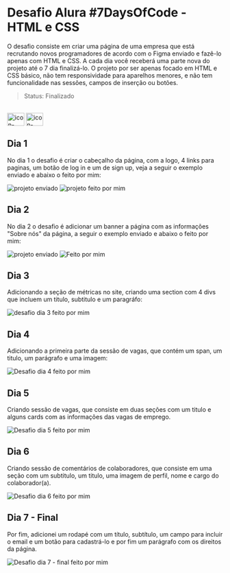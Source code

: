 # Desafio Alura #7DaysOfCode - HTML e CSS

O desafio consiste em criar uma página de uma empresa que está recrutando novos programadores de acordo com o Figma enviado e fazê-lo apenas com HTML e CSS. A cada dia você receberá uma parte nova do projeto até o 7 dia finalizá-lo. O projeto por ser apenas focado em HTML e CSS básico, não tem responsividade para aparelhos menores, e não tem funcionalidade nas sessões, campos de inserção ou botões.

> Status: Finalizado

<div style="display: inline_block"><br>
   <img align="center" alt="icon-HTML" height="30" width="40" src="https://cdn.jsdelivr.net/gh/devicons/devicon@latest/icons/html5/html5-original.svg" />
   <img align="center" alt="icon-CSS" height="30" width="40" src="https://cdn.jsdelivr.net/gh/devicons/devicon@latest/icons/css3/css3-original.svg" />
</div>

###

## Dia 1

No dia 1 o desafio é criar o cabeçalho da página, com a logo, 4 links para paginas, um botão de log in e um de sign up, veja a seguir o exemplo enviado e abaixo o feito por mim:

![projeto enviado](https://github.com/user-attachments/assets/91cb433f-8d84-4e19-b1fe-7c95d47c0352)
![projeto feito por mim](https://github.com/user-attachments/assets/c1564126-2599-4330-8dd6-1dcb69992d37)

## Dia 2

No dia 2 o desafio é adicionar um banner a página com as informações "Sobre nós" da página, a seguir o exemplo enviado e abaixo o feito por mim:

![projeto enviado](https://github.com/user-attachments/assets/e2747049-c832-4635-8e69-e31bcdf11506)
![Feito por mim](https://github.com/user-attachments/assets/aca17b33-4d86-4bab-9a04-62774f514410)

## Dia 3 

Adicionando a seção de métricas no site, criando uma section com 4 divs que incluem um titulo, subtitulo e um paragráfo:

![desafio dia 3 feito por mim](https://github.com/user-attachments/assets/fc724cfa-3530-40bf-b78e-955c0788d7e5)

## Dia 4

Adicionando a primeira parte da sessão de vagas, que contém um span, um titulo, um parágrafo e uma imagem:

![Desafio dia 4 feito por mim](https://github.com/user-attachments/assets/4542512e-e4bf-4801-a0a4-bf764b193cef)

## Dia 5 

Criando sessão de vagas, que consiste em duas seções com um titulo e alguns cards com as informações das vagas de emprego.

![Desafio dia 5 feito por mim](https://github.com/user-attachments/assets/836fef88-dc8e-49e9-a9eb-c73ca1b0f259)

## Dia 6

Criando sessão de comentários de colaboradores, que consiste em uma seção com um subtitulo, um titulo, uma imagem de perfil, nome e cargo do colaborador(a).

![Desafio dia 6 feito por mim](https://github.com/user-attachments/assets/31592ebc-551c-4d1a-8837-920e8962a212)

## Dia 7 - Final

Por fim, adicionei um rodapé com um título, subtítulo, um campo para incluir o email e um botão para cadastrá-lo e por fim um parágrafo com os direitos da página.

![Desafio dia 7 - final feito por mim](https://github.com/user-attachments/assets/4cf1f6ab-9faa-4c4a-8d33-91f7e07cdb29)

